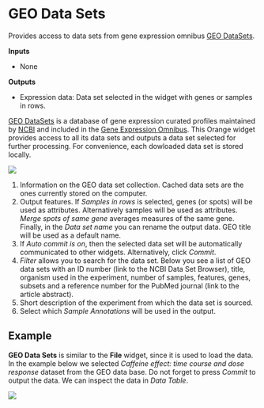 GEO Data Sets
=============

Provides access to data sets from gene expression omnibus [GEO
DataSets](http://www.ncbi.nlm.nih.gov/gds).

**Inputs**
- None

**Outputs**
- Expression data: Data set selected in the widget with genes or samples in rows.


[GEO DataSets](http://www.ncbi.nlm.nih.gov/gds) is a database of gene
expression curated profiles maintained by
[NCBI](http://www.ncbi.nlm.nih.gov/) and included in the [Gene
Expression Omnibus](http://www.ncbi.nlm.nih.gov/geo/info/datasets.html).
This Orange widget provides access to all its data sets and outputs a
data set selected for further processing. For convenience, each
dowloaded data set is stored locally.

![](images/geo_data_sets/GEO-Data-Sets-stamped.png)

1.  Information on the GEO data set collection. Cached data sets are the
    ones currently stored on the computer.
2.  Output features. If *Samples in rows* is selected, genes (or spots)
    will be used as attributes. Alternatively samples will be used as
    attributes. *Merge spots of same gene* averages measures of the same
    gene. Finally, in the *Data set name* you can rename the output
    data. GEO title will be used as a default name.
3.  If *Auto commit is on*, then the selected data set will be
    automatically communicated to other widgets. Alternatively, click
    *Commit*.
4.  *Filter* allows you to search for the data set. Below you see a list
    of GEO data sets with an ID number (link to the NCBI Data Set
    Browser), title, organism used in the experiment, number of samples,
    features, genes, subsets and a reference number for the PubMed
    journal (link to the article abstract).
5.  Short description of the experiment from which the data set is
    sourced.
6.  Select which *Sample Annotations* will be used in the output.

Example
-------

**GEO Data Sets** is similar to the **File** widget, since it is used to load the data. In the example below we selected *Caffeine effect: time course and dose response* dataset from the GEO data base. Do not forget to press *Commit* to output the data. We can inspect the data in *Data Table*.

![](images/geo_data_sets/GEO-Data-Sets-Example.png)
